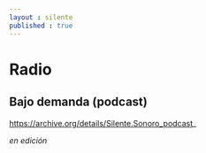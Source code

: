 ```yaml
---
layout : silente
published : true
---
```


# Radio
## Bajo demanda (podcast)

https://archive.org/details/Silente.Sonoro_podcast_

_en edición_
